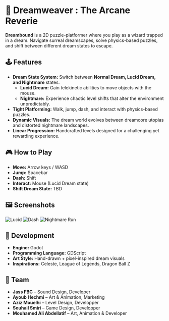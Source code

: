 # 🌙 Dreamweaver : The Arcane Reverie

**Dreambound** is a 2D puzzle-platformer where you play as a wizard trapped in a dream. Navigate surreal dreamscapes, solve physics-based puzzles, and shift between different dream states to escape.

## 🕹️ Features
- **Dream State System:** Switch between **Normal Dream, Lucid Dream, and Nightmare** states.
  - **Lucid Dream:** Gain telekinetic abilities to move objects with the mouse.
  - **Nightmare:** Experience chaotic level shifts that alter the environment unpredictably.
- **Tight Platforming:** Walk, jump, dash, and interact with physics-based puzzles.
- **Dynamic Visuals:** The dream world evolves between dreamcore utopias and distorted nightmare landscapes.
- **Linear Progression:** Handcrafted levels designed for a challenging yet rewarding experience.

## 🎮 How to Play
- **Move:** Arrow keys / WASD
- **Jump:** Spacebar
- **Dash:** Shift
- **Interact:** Mouse (Lucid Dream state)
- **Shift Dream State:** TBD

## 🖼️ Screenshots
![Lucid](https://github.com/user-attachments/assets/e3113152-a5d9-4129-ac14-751c7eca4444)
![Dash](https://github.com/user-attachments/assets/23a443a5-3bcf-4628-ba36-fc400dd352f6)
![Nightmare Run](https://github.com/user-attachments/assets/4f2ddcc6-dba7-426e-9ef2-1d80f0f4a76d)


## 🔧 Development
- **Engine:** Godot
- **Programming Language:** GDScript
- **Art Style:** Hand-drawn + pixel-inspired dream visuals
- **Inspirations:** Celeste, League of Legends, Dragon Ball Z

## 👥 Team
- **Jass FBC** – Sound Design, Developer
- **Ayoub Hechmi** – Art & Animation, Marketing
- **Aziz Mouelhi** – Level Design, Developper
- **Souhail Smiri** – Game Design, Developper
- **Mouhamed Ali Abdellatif** – Art, Animation & Developer
